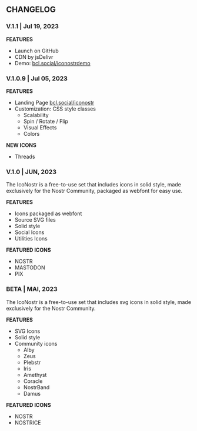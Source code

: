 ## CHANGELOG

### V.1.1 | Jul 19, 2023

**FEATURES**
- Launch on GitHub
- CDN by jsDelivr
- Demo: [bcl.social/iconostrdemo](https://bcl.social/iconostrdemo)

### V.1.0.9 | Jul 05, 2023

**FEATURES**
- Landing Page [bcl.social/iconostr](https://bcl.social/iconostr)
- Customization: CSS style classes
	- Scalability
	- Spin / Rotate / Flip
	- Visual Effects
	- Colors

**NEW ICONS**
- Threads

### V.1.0 | JUN, 2023

The IcoNostr is a free-to-use set that includes icons in solid style, made exclusively for the Nostr Community, packaged as webfont for easy use.

**FEATURES**
- Icons packaged as webfont
- Source SVG files
- Solid style
- Social Icons
- Utilities Icons

**FEATURED ICONS**
- NOSTR
- MASTODON
- PIX

### BETA | MAI, 2023

The IcoNostr is a free-to-use set that includes svg icons in solid style, made exclusively for the Nostr Community.

**FEATURES**
- SVG Icons
- Solid style
- Community icons
	- Alby
	- Zeus
	- Plebstr
	- Iris
	- Amethyst
	- Coracle
	- NostrBand
	- Damus

**FEATURED ICONS**
- NOSTR
- NOSTRICE
